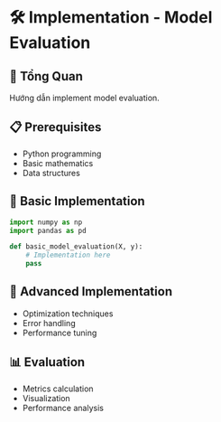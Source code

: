# 🛠️ Implementation - Model Evaluation

## 🎯 Tổng Quan
Hướng dẫn implement model evaluation.

## 📋 Prerequisites
- Python programming
- Basic mathematics
- Data structures

## 🚀 Basic Implementation
```python
import numpy as np
import pandas as pd

def basic_model_evaluation(X, y):
    # Implementation here
    pass
```

## 🔧 Advanced Implementation
- Optimization techniques
- Error handling
- Performance tuning

## 📊 Evaluation
- Metrics calculation
- Visualization
- Performance analysis
